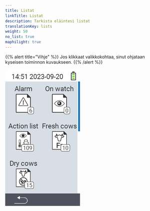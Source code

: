 ```yaml
---
title: Listat
linkTitle: Listat
description: Tarkista eläintesi listat
translationKey: lists
weight: 50
no_list: true
maphilight: true
---
```

{{% alert title="Vihje" %}}
Jos klikkaat valikkokohtaa, sinut ohjataan kyseisen toiminnon kuvaukseen.
{{% /alert %}}

<img src="images/lists.png" alt="VitalControl New on farm" title="Uutta tilalla" usemap="#workmap" class="maphilight" />

<map name="workmap">
  <area shape="rect" coords="3,40,116,160" alt="Hälytyslista" title="Tutustu hälytyslistaasi&#10;Hiiren klikkaus: avaa dokumentaatio" href="/fi/docs/lists/alarm/">
  <area shape="rect" coords="3,160,116,280" alt="Toimintalista" title="Tutustu toimintalistasi.&#10;Hiiren klikkaus: avaa dokumentaatio" href="/fi/docs/lists/actions/">
  <area shape="rect" coords="3,280,116,399" alt="Kuivat lehmät -lista" title="Tutustu kuivien lehmien listaasi&#10;Hiiren klikkaus: avaa dokumentaatio" href="/fi/docs/lists/dry-cows/">

  <area shape="rect" coords="116,40,230,160" alt="Tarkkailulistalla" title="Tutustu tarkkailulistasi&#10;Hiiren klikkaus: avaa dokumentaatio" href="/fi/docs/lists/on-watch/">
  <area shape="rect" coords="116,160,230,280" alt="Tuoreet lehmät" title="Tutustu tuoreiden lehmien listaasi&#10;Hiiren klikkaus: avaa dokumentaatio" href="/fi/docs/lists/fresh-cows/">

  <area shape="rect" coords="2,401,115,438" alt="Takaisin" title="Hyppää takaisin yksi taso" href="/fi/docs/menu/mainmenu/">
</map>
